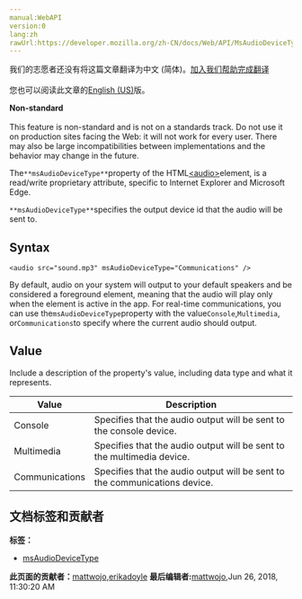 ```yaml
---
manual:WebAPI
version:0
lang:zh
rawUrl:https://developer.mozilla.org/zh-CN/docs/Web/API/MsAudioDeviceType
---
```




<bdi>我们的志愿者还没有将这篇文章翻译为<bdi>中文 (简体)</bdi>。[加入我们帮助完成翻译](%15267 "")<br></br>您也可以阅读此文章的[English (US)](%15266 "")版。</bdi>






**Non-standard**<br></br>This feature is non-standard and is not on a standards track. Do not use it on production sites facing the Web: it will not work for every user. There may also be large incompatibilities between implementations and the behavior may change in the future.




The`**msAudioDeviceType**`property of the HTML[&lt;audio&gt;](%13227 "")element, is a read/write proprietary attribute, specific to Internet Explorer and Microsoft Edge.



`**msAudioDeviceType**`specifies the output device id that the audio will be sent to.


## Syntax<a name="Syntax"></a>

```
<audio src="sound.mp3" msAudioDeviceType="Communications" />
```


By default, audio on your system will output to your default speakers and be considered a foreground element, meaning that the audio will play only when the element is active in the app. For real-time communications, you can use the`msAudioDeviceType`property with the value`Console`,`Multimedia`, or`Communications`to specify where the current audio should output.






## Value<a name="Value"></a>


Include a description of the property&#39;s value, including data type and what it represents.

Value | Description 
 ---  |  ---  | 
Console | Specifies that the audio output will be sent to the console device. 
Multimedia | Specifies that the audio output will be sent to the multimedia device. 
Communications | Specifies that the audio output will be sent to the communications device. 








## 文档标签和贡献者
**标签：**
* [msAudioDeviceType](%15268 "")

**此页面的贡献者：**[mattwojo](%14635 ""),[erikadoyle](%3894 "")
**最后编辑者:**[mattwojo](%14635 ""),<time>Jun 26, 2018, 11:30:20 AM</time>


